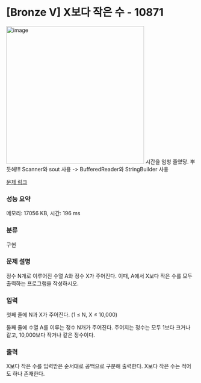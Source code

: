 # [Bronze V] X보다 작은 수 - 10871 

<img width="366" alt="image" src="https://user-images.githubusercontent.com/107450834/229272504-ccf37dac-0ff9-4821-89af-b840c7916142.png">
시간을 엄청 줄였당. 뿌듯해!!!
Scanner와 sout 사용 -> BufferedReader와 StringBuilder 사용


[문제 링크](https://www.acmicpc.net/problem/10871) 

### 성능 요약

메모리: 17056 KB, 시간: 196 ms

### 분류

구현

### 문제 설명

<p>정수 N개로 이루어진 수열 A와 정수 X가 주어진다. 이때, A에서 X보다 작은 수를 모두 출력하는 프로그램을 작성하시오.</p>

### 입력 

 <p>첫째 줄에 N과 X가 주어진다. (1 ≤ N, X ≤ 10,000)</p>

<p>둘째 줄에 수열 A를 이루는 정수 N개가 주어진다. 주어지는 정수는 모두 1보다 크거나 같고, 10,000보다 작거나 같은 정수이다.</p>

### 출력 

 <p>X보다 작은 수를 입력받은 순서대로 공백으로 구분해 출력한다. X보다 작은 수는 적어도 하나 존재한다.</p>

